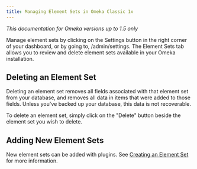 ```yaml
---
title: Managing Element Sets in Omeka Classic 1x
---
```

*This documentation for Omeka versions up to 1.5 only*

Manage element sets by clicking on the Settings button in the right corner of your dashboard, or by going to, /admin/settings. The Element Sets tab allows you to review and delete element sets available in your Omeka installation.

Deleting an Element Set
----------------------------------------------------------------

Deleting an element set removes all fields associated with that element set from your database, and removes all data in items that were added to those fields. Unless you've backed up your database, this data is not recoverable.

To delete an element set, simply click on the "Delete" button beside the element set you wish to delete.

Adding New Element Sets
----------------------------------------------------------------

New element sets can be added with plugins. See [Creating an Element Set](../1x_documentation/Creating_an_Element_Set.md) for more information.
